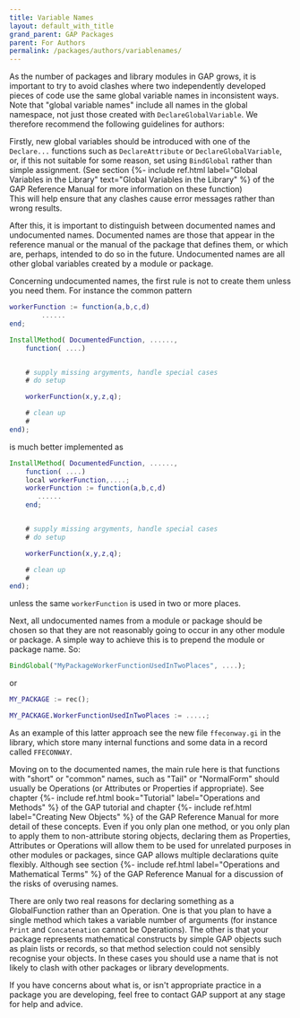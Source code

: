 ```yaml
---
title: Variable Names
layout: default_with_title
grand_parent: GAP Packages
parent: For Authors
permalink: /packages/authors/variablenames/
---
```


As the number of packages and library modules in GAP grows,
it is important to
try to avoid clashes where two independently developed pieces of code use the
same global  variable names in inconsistent ways.  Note that "global variable
names" include all names in the global namespace, not just those created with
`DeclareGlobalVariable`. We therefore recommend the following
guidelines for authors:

Firstly, new global variables should be introduced with one of the
`Declare...` functions such as `DeclareAttribute` or
`DeclareGlobalVariable`, or, if this not
suitable for some reason, set using `BindGlobal` rather than simple
assignment. (See section
{%- include ref.html label="Global Variables in the Library" text="Global Variables in the Library" %}
of the GAP Reference Manual for more
information on these function)<br/>
This will help ensure that any clashes cause error messages rather than wrong
results.

After this, it is important to distinguish between documented names and
undocumented names. Documented names are those that appear in the reference
manual or the manual of the package that defines them, or which are, perhaps,
intended to do so in the future. Undocumented names are all other global
variables created by a module or package.

Concerning undocumented names, the first rule is not to create them
unless you need them. For instance the common pattern

```gap
workerFunction := function(a,b,c,d)
        ......
end;

InstallMethod( DocumentedFunction, ......,
    function( ....)


    # supply missing argyments, handle special cases
    # do setup

    workerFunction(x,y,z,q);

    # clean up
    #
end);
```
is much better implemented as
```gap
InstallMethod( DocumentedFunction, ......,
    function( ....)
    local workerFunction,....;
    workerFunction := function(a,b,c,d)
       ......
    end;


    # supply missing argyments, handle special cases
    # do setup

    workerFunction(x,y,z,q);

    # clean up
    #
end);
```
unless the same `workerFunction` is used in two or more places.

Next, all undocumented names from  a module or package should be chosen so
that they are not reasonably going to occur in any other module or package.
A simple way to achieve this is to prepend the module or package name. So:

```gap
BindGlobal("MyPackageWorkerFunctionUsedInTwoPlaces", ....);
```
or
```gap
MY_PACKAGE := rec();

MY_PACKAGE.WorkerFunctionUsedInTwoPlaces := .....;
```

As an example of this latter approach see the new file
`ffeconway.gi` in the
library, which store many internal functions and some data in a record
called `FFECONWAY`.

Moving on to the documented names, the main rule here is that functions
with "short" or "common" names, such as "Tail" or "NormalForm" should
usually be Operations (or Attributes or Properties if appropriate). See
chapter
{%- include ref.html book="Tutorial" label="Operations and Methods" %}
of the GAP tutorial and chapter
{%- include ref.html label="Creating New Objects" %}
of the GAP Reference Manual for more detail of these concepts. Even if you
only plan one method, or you only plan to apply them to non-attribute storing
objects, declaring them as Properties, Attributes or Operations will allow
them to be used for unrelated purposes in other modules or packages, since
GAP allows multiple declarations quite flexibly. Although see section
{%- include ref.html label="Operations and Mathematical Terms" %}
of the GAP Reference Manual for a discussion of the risks of overusing
names.

There are only two real reasons for declaring something as a GlobalFunction
rather than an Operation. One  is that you plan to have a single method
which takes a variable number of arguments (for instance `Print`
and `Concatenation` cannot be Operations).  The other is that
your package represents mathematical
constructs by simple GAP objects such as plain lists
or records, so that
method selection could not sensibly recognise your objects. In these
cases you should use a name that is not likely to clash with other
packages or library developments.

If you have concerns about what is, or isn't appropriate practice in a
package you are developing, feel free to contact GAP support
at any stage for help and advice.
